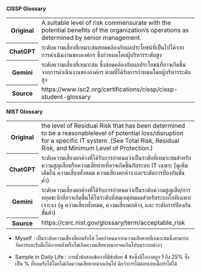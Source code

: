 <strong>CISSP Glossary</strong> <br>
<table>
  <tr>
    <th>Original</th>
    <td>A suitable level of risk commensurate with the potential benefits of the organization’s operations as determined by senior management.</td>
  </tr>
  <tr>
    <th>ChatGPT</th>
    <td>ระดับความเสี่ยงที่เหมาะสมสอดคล้องกับผลประโยชน์ที่เป็นไปได้จากการดำเนินงานขององค์กร ซึ่งกำหนดโดยผู้บริหารระดับสูง</td>
  </tr>
  <tr>
    <th>Gemini</th>
    <td>ระดับความเสี่ยงที่เหมาะสม ซึ่งสอดคล้องกับผลประโยชน์ที่อาจเกิดขึ้นจากการดำเนินงานขององค์กร ตามที่ได้รับการกำหนดโดยผู้บริหารระดับสูง</td>
  </tr>
  <tr>
    <th>Source</th>
    <td>https://www.isc2.org/certifications/cissp/cissp-student-glossary</td>
  </tr>
</table>

<strong>NIST Glossary</strong><br>
<table>
  <tr>
    <th>Original</th>
    <td>the level of Residual Risk that has been determined to be a reasonablelevel of potential loss/disruption for a specific IT system. (See Total Risk, Residual Risk, and Minimum Level of Protection.)</td>
  </tr>
  <tr>
    <th>ChatGPT</th>
    <td>ระดับความเสี่ยงตกค้างที่ได้รับการกำหนดว่าเป็นระดับที่เหมาะสมสำหรับความสูญเสียหรือความเสียหายที่อาจเกิดขึ้นกับระบบ IT เฉพาะ (ดูเพิ่มเติมใน ความเสี่ยงทั้งหมด ความเสี่ยงตกค้าง และระดับการป้องกันขั้นต่ำ)</td>
  </tr>
  <tr>
    <th>Gemini</th>
    <td>ระดับความเสี่ยงตกค้างที่ได้รับการกำหนดว่าเป็นระดับความสูญเสีย/การหยุดชะงักที่อาจเกิดขึ้นได้ในระดับที่สมเหตุสมผลสำหรับระบบไอทีเฉพาะเจาะจง (ดู ความเสี่ยงทั้งหมด, ความเสี่ยงตกค้าง, และ ระดับการป้องกันขั้นต่ำ)</td>
  </tr>
  <tr>
    <th>Source</th>
    <td>https://csrc.nist.gov/glossary/term/acceptable_risk</td>
  </tr>
</table>

- Myself : 
เป็นระดับความเสี่ยงที่ยอมรับได้ โดยกำหนดจากความเสียหายที่เหมาะสมซึ่งสามารถจัดการและรับมือได้ภายหลังหรือไม่เกิดความเสียหายมากจนเกินไปบนระบบต่างๆ

- Sample in Daily Life : การมั่วข้อสอบข้อกาที่มีข้อช้อย 4 ข้อซึ่งมีโอกาสถูก 1 ถึง 25% ซึ่งเป็น % ที่ยอมรับได้โดยไม่เกิดความเสียหายมากเกินไป ดีกว่าการไม่ตอบเลยเมื่อทำไม่ได้
